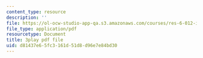 ```yaml
---
content_type: resource
description: ''
file: https://ol-ocw-studio-app-qa.s3.amazonaws.com/courses/res-6-012-introduction-to-probability-spring-2018/d81437e65fc3161d51d8d96e7e84bd30_0w_4QcvBYII.pdf
file_type: application/pdf
resourcetype: Document
title: 3play pdf file
uid: d81437e6-5fc3-161d-51d8-d96e7e84bd30
---
```

